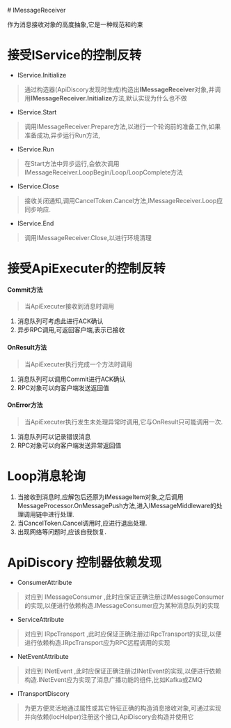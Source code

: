 ﻿﻿﻿﻿# IMessageReceiver作为消息接收对象的高度抽象,它是一种规范和约束# 接受IService的控制反转-  IService.Initialize> 通过构造器(ApiDiscory发现时生成)构造出**IMessageReceiver**对象,并调用**IMessageReceiver.Initialize**方法,默认实现为什么也不做- IService.Start> 调用IMessageReceiver.Prepare方法,以进行一个轮询前的准备工作,如果准备成功,异步运行Run方法,- IService.Run> 在Start方法中异步运行,会依次调用IMessageReceiver.LoopBegin/Loop/LoopComplete方法- IService.Close> 接收关闭通知,调用CancelToken.Cancel方法,IMessageReceiver.Loop应同步响应.- IService.End> 调用IMessageReceiver.Close,以进行环境清理# 接受ApiExecuter的控制反转#### Commit方法> 当ApiExecuter接收到消息时调用1. 消息队列可考虑此进行ACK确认2. 异步RPC调用,可返回客户端,表示已接收#### OnResult方法> 当ApiExecuter执行完成一个方法时调用1. 消息队列可以调用Commit进行ACK确认2. RPC对象可以向客户端发送返回值#### OnError方法> 当ApiExecuter执行发生未处理异常时调用,它与OnResult只可能调用一次.1. 消息队列可以记录错误消息2. RPC对象可以向客户端发送异常返回值# Loop消息轮询1. 当接收到消息时,应解包后还原为IMessageItem对象,之后调用MessageProcessor.OnMessagePush方法,进入IMessageMiddleware的处理调用链中进行处理.2. 当CancelToken.Cancel调用时,应进行退出处理.3. 出现网络等问题时,应该自我恢复.# ApiDiscory 控制器依赖发现- ConsumerAttribute> 对应到 IMessageConsumer ,此时应保证正确注册过IMessageConsumer的实现,以便进行依赖构造.IMessageConsumer应为某种消息队列的实现- ServiceAttribute> 对应到 IRpcTransport ,此时应保证正确注册过IRpcTransport的实现,以便进行依赖构造.IRpcTransport应为RPC远程调用的实现- NetEventAttribute> 对应到 INetEvent ,此时应保证正确注册过INetEvent的实现,以便进行依赖构造.INetEvent应为实现了消息广播功能的组件,比如Kafka或ZMQ- ITransportDiscory> 为更方便灵活地通过属性或其它特征正确的构造消息接收对象,可通过实现并向依赖(IocHelper)注册这个接口,ApiDiscory会构造并使用它